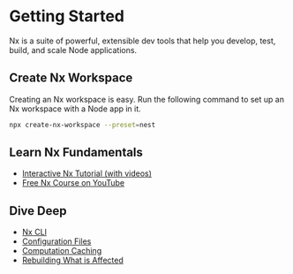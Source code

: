 # Getting Started

Nx is a suite of powerful, extensible dev tools that help you develop, test, build, and scale Node applications.

## Create Nx Workspace

Creating an Nx workspace is easy. Run the following command to set up an Nx workspace with a Node app in it.

```bash
npx create-nx-workspace --preset=nest
```

## Learn Nx Fundamentals

- [Interactive Nx Tutorial (with videos)](/{{framework}}/tutorial/01-create-application)
- [Free Nx Course on YouTube](https://www.youtube.com/watch?time_continue=49&v=2mYLe9Kp9VM&feature=emb_logo)

## Dive Deep

- [Nx CLI](/{{framework}}/getting-started/cli-overview)
- [Configuration Files](/{{framework}}/getting-started/configuration)
- [Computation Caching](/{{framework}}/core-concepts/computation-caching)
- [Rebuilding What is Affected](/{{framework}}/core-concepts/affected)
